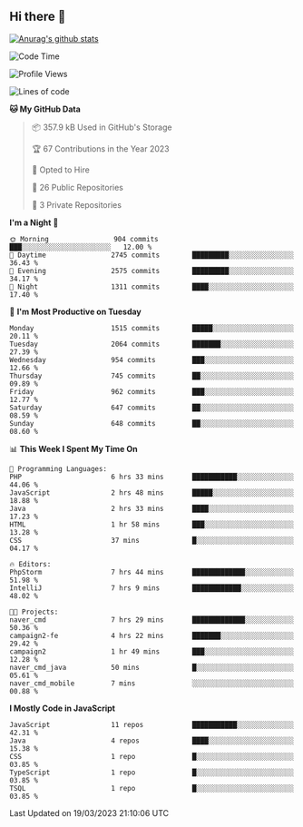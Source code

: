 ## Hi there 👋

[![Anurag's github stats](https://github-readme-stats.vercel.app/api?username=Songwonseok)](https://github.com/anuraghazra/github-readme-stats)



<!--START_SECTION:waka-->
![Code Time](http://img.shields.io/badge/Code%20Time-2%2C124%20hrs%207%20mins-blue)

![Profile Views](http://img.shields.io/badge/Profile%20Views-3-blue)

![Lines of code](https://img.shields.io/badge/From%20Hello%20World%20I%27ve%20Written-35.0%20million%20lines%20of%20code-blue)

**🐱 My GitHub Data** 

> 📦 357.9 kB Used in GitHub's Storage 
 > 
> 🏆 67 Contributions in the Year 2023
 > 
> 💼 Opted to Hire
 > 
> 📜 26 Public Repositories 
 > 
> 🔑 3 Private Repositories 
 > 
**I'm a Night 🦉** 

```text
🌞 Morning                904 commits         ███░░░░░░░░░░░░░░░░░░░░░░   12.00 % 
🌆 Daytime                2745 commits        █████████░░░░░░░░░░░░░░░░   36.43 % 
🌃 Evening                2575 commits        █████████░░░░░░░░░░░░░░░░   34.17 % 
🌙 Night                  1311 commits        ████░░░░░░░░░░░░░░░░░░░░░   17.40 % 
```
📅 **I'm Most Productive on Tuesday** 

```text
Monday                   1515 commits        █████░░░░░░░░░░░░░░░░░░░░   20.11 % 
Tuesday                  2064 commits        ███████░░░░░░░░░░░░░░░░░░   27.39 % 
Wednesday                954 commits         ███░░░░░░░░░░░░░░░░░░░░░░   12.66 % 
Thursday                 745 commits         ██░░░░░░░░░░░░░░░░░░░░░░░   09.89 % 
Friday                   962 commits         ███░░░░░░░░░░░░░░░░░░░░░░   12.77 % 
Saturday                 647 commits         ██░░░░░░░░░░░░░░░░░░░░░░░   08.59 % 
Sunday                   648 commits         ██░░░░░░░░░░░░░░░░░░░░░░░   08.60 % 
```


📊 **This Week I Spent My Time On** 

```text
💬 Programming Languages: 
PHP                      6 hrs 33 mins       ███████████░░░░░░░░░░░░░░   44.06 % 
JavaScript               2 hrs 48 mins       █████░░░░░░░░░░░░░░░░░░░░   18.88 % 
Java                     2 hrs 33 mins       ████░░░░░░░░░░░░░░░░░░░░░   17.23 % 
HTML                     1 hr 58 mins        ███░░░░░░░░░░░░░░░░░░░░░░   13.28 % 
CSS                      37 mins             █░░░░░░░░░░░░░░░░░░░░░░░░   04.17 % 

🔥 Editors: 
PhpStorm                 7 hrs 44 mins       █████████████░░░░░░░░░░░░   51.98 % 
IntelliJ                 7 hrs 9 mins        ████████████░░░░░░░░░░░░░   48.02 % 

🐱‍💻 Projects: 
naver_cmd                7 hrs 29 mins       █████████████░░░░░░░░░░░░   50.36 % 
campaign2-fe             4 hrs 22 mins       ███████░░░░░░░░░░░░░░░░░░   29.42 % 
campaign2                1 hr 49 mins        ███░░░░░░░░░░░░░░░░░░░░░░   12.28 % 
naver_cmd_java           50 mins             █░░░░░░░░░░░░░░░░░░░░░░░░   05.61 % 
naver_cmd_mobile         7 mins              ░░░░░░░░░░░░░░░░░░░░░░░░░   00.88 % 
```

**I Mostly Code in JavaScript** 

```text
JavaScript               11 repos            ███████████░░░░░░░░░░░░░░   42.31 % 
Java                     4 repos             ████░░░░░░░░░░░░░░░░░░░░░   15.38 % 
CSS                      1 repo              █░░░░░░░░░░░░░░░░░░░░░░░░   03.85 % 
TypeScript               1 repo              █░░░░░░░░░░░░░░░░░░░░░░░░   03.85 % 
TSQL                     1 repo              █░░░░░░░░░░░░░░░░░░░░░░░░   03.85 % 
```




 Last Updated on 19/03/2023 21:10:06 UTC
<!--END_SECTION:waka-->
